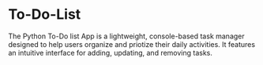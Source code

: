 # To-Do-List
The Python To-Do list App is a lightweight, console-based task manager designed to help users organize and priotize their daily activities. It features an intuitive interface for adding, updating, and removing tasks.  
